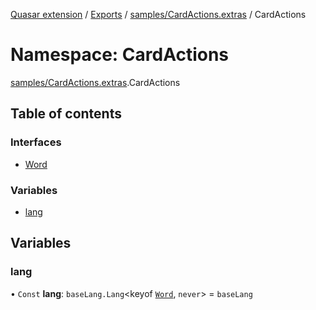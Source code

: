 [Quasar extension](../index.md) / [Exports](../modules.md) / [samples/CardActions.extras](samples_CardActions_extras.md) / CardActions

# Namespace: CardActions

[samples/CardActions.extras](samples_CardActions_extras.md).CardActions

## Table of contents

### Interfaces

- [Word](../interfaces/samples_CardActions_extras.CardActions.Word.md)

### Variables

- [lang](samples_CardActions_extras.CardActions.md#lang)

## Variables

### lang

• `Const` **lang**: `baseLang.Lang`<keyof [`Word`](../interfaces/samples_CardActions_extras.CardActions.Word.md), `never`\> = `baseLang`
